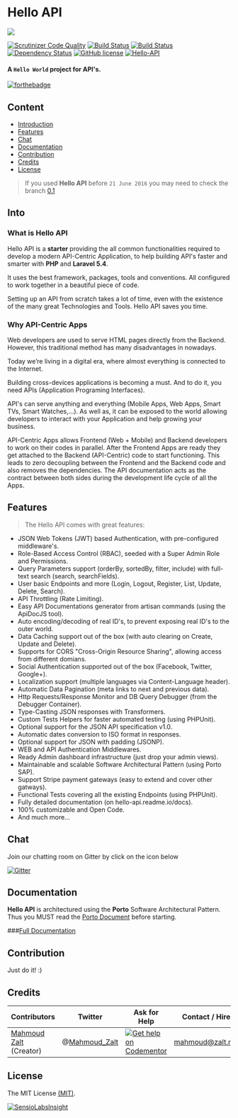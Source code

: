 # Hello API


![](http://s33.postimg.org/kd4gvx1lb/hello_api.jpg)



[![Scrutinizer Code Quality](https://scrutinizer-ci.com/g/Porto-SAP/Hello-API/badges/quality-score.png?b=master)](https://scrutinizer-ci.com/g/Porto-SAP/Hello-API/?branch=master)
[![Build Status](https://travis-ci.org/Porto-SAP/Hello-API.svg?branch=master)](https://travis-ci.org/Porto-SAP/Hello-API)
[![Build Status](https://scrutinizer-ci.com/g/Porto-SAP/Hello-API/badges/build.png?b=master)](https://scrutinizer-ci.com/g/Porto-SAP/Hello-API/build-status/master)
[![Dependency Status](https://www.versioneye.com/user/projects/578988f4c3d40f0046852116/badge.svg?style=flat-square)](https://www.versioneye.com/user/projects/578988f4c3d40f0046852116)
[![GitHub license](https://img.shields.io/badge/license-MIT-blue.svg)](https://raw.githubusercontent.com/Porto-SAP/Hello-API/master/LICENSE)
[![Hello-API](https://img.shields.io/badge/Status-Awesome-brightgreen.svg)](https://github.com/Porto-SAP/Hello-API)


#### A `Hello World` project for API's.

[![forthebadge](http://forthebadge.com/images/badges/ages-12.svg)](https://www.zalt.me)


## Content

* [Introduction](#Introduction)
* [Features](#Features)
* [Chat](#Chat)
* [Documentation](#Documentation)
* [Contribution](#Contribution)
* [Credits](#Credits)
* [License](#License)

> If you used **Hello API** before `21 June 2016` you may need to check the branch [0.1](https://github.com/Porto-SAP/Hello-API/tree/release-0.1)


<a name="Introduction"></a>
## Into


### What is Hello API

Hello API is a **starter** providing the all common functionalities required to develop a modern API-Centric Application, to help building API's faster and smarter with **PHP** and **Laravel 5.4**.

It uses the best framework, packages, tools and conventions. All configured to work together in a beautiful piece of code.

Setting up an API from scratch takes a lot of time, even with the existence of the many great Technologies and Tools. Hello API saves you time.


### Why API-Centric Apps

Web developers are used to serve HTML pages directly from the Backend. However, this traditional method has many disadvantages in nowadays.

Today we’re living in a digital era, where almost everything is connected to the Internet.

Building cross-devices applications is becoming a must. And to do it, you need APIs (Application Programing Interfaces).

API's can serve anything and everything (Mobile Apps, Web Apps, Smart TVs, Smart Watches,...).
As well as, it can be exposed to the world allowing developers to interact with your Application and help growing your business.

API-Centric Apps allows Frontend (Web + Mobile) and Backend developers to work on their codes in parallel. After the Frontend Apps are ready they get attached to the Backend (API-Centric) code to start functioning. This leads to zero decoupling between the Frontend and the Backend code and also removes the dependencies. The API documentation acts as the contract between both sides during the development life cycle of all the Apps.




<a name="Features"></a>
## Features

>The Hello API comes with great features:

- JSON Web Tokens (JWT) based Authentication, with pre-configured middleware's.
- Role-Based Access Control (RBAC), seeded with a Super Admin Role and  Permissions.
- Query Parameters support (orderBy, sortedBy, filter, include) with full-text search (search, searchFields).
- User basic Endpoints and more (Login, Logout, Register, List, Update, Delete, Search).
- API Throttling (Rate Limiting).
- Easy API Documentations generator from artisan commands (using the ApiDocJS tool).
- Auto encoding/decoding of real ID's, to prevent exposing real ID's to the outer world.
- Data Caching support out of the box (with auto clearing on Create, Update and Delete).
- Supports for CORS "Cross-Origin Resource Sharing", allowing access from different domians.
- Social Authentication supported out of the box (Facebook, Twitter, Google+).
- Localization support (multiple languages via Content-Language header).
- Automatic Data Pagination (meta links to next and previous data).
- Http Requests/Response Monitor and DB Query Debugger (from the Debugger Container).
- Type-Casting JSON responses with Transformers.
- Custom Tests Helpers for faster automated testing (using PHPUnit).
- Optional support for the JSON API specification v1.0.
- Automatic dates conversion to ISO format in responses.
- Optional support for JSON with padding (JSONP).
- WEB and API Authentication Middlewares.
- Ready Admin dashboard infrastructure (just drop your admin views).
- Maintainable and scalable Software Architectural Pattern (using Porto SAP).
- Support Stripe payment gateways (easy to extend and cover other gatways).
- Functional Tests covering all the existing Endpoints (using PHPUnit).
- Fully detailed documentation (on hello-api.readme.io/docs).
- 100% customizable and Open Code.
- And much more...


<a name="Chat"></a>
## Chat

Join our chatting room on Gitter by click on the icon below

[![Gitter](https://badges.gitter.im/porto-sap/Lobby.svg)](https://gitter.im/porto-sap/Lobby?utm_source=badge&utm_medium=badge&utm_campaign=pr-badge)



<a name="Documentation"></a>
## Documentation

**Hello API** is architectured using the **Porto** Software Architectural Pattern.
<br>
Thus you MUST read the [Porto Document](https://github.com/Porto-SAP/Documentation)  before starting.

###[Full Documentation](https://hello-api.readme.io/docs/installation)


<a name="Contribution"></a>
## Contribution

Just do it! :)




<a name="Credits"></a>
## Credits

| Contributors           | Twitter                                 | Ask for Help                                                                                                          | Contact / Hire  | Site            |
|------------------------|---------------------------------------------------|-----------------------------------------------------------------------------------------------------------------------|-----------------|-----------------|
| [Mahmoud Zalt](https://github.com/Mahmoudz) (Creator) | @[Mahmoud_Zalt](https://twitter.com/Mahmoud_Zalt) | [![Get help on Codementor](https://cdn.codementor.io/badges/get_help_github.svg)](https://www.codementor.io/mahmoudz) | mahmoud@zalt.me | [https://zalt.me](https://zalt.me/) |



<a name="License"></a>
## License

The MIT License [(MIT)](https://github.com/Porto-SAP/Hello-API/blob/master/LICENSE).



[![SensioLabsInsight](https://insight.sensiolabs.com/projects/1bdf99d7-13b1-46ca-8576-c6a702f9afd7/big.png)](https://insight.sensiolabs.com/projects/1bdf99d7-13b1-46ca-8576-c6a702f9afd7)






